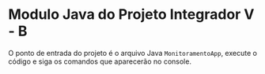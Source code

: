 # Modulo Java do Projeto Integrador V - B
O ponto de entrada do projeto é o arquivo Java `MonitoramentoApp`, execute o código e siga os comandos que aparecerão no console.
